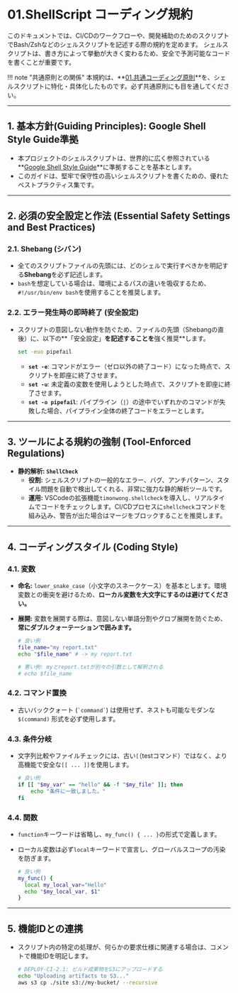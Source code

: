 # 01.ShellScript コーディング規約

このドキュメントでは、CI/CDのワークフローや、開発補助のためのスクリプトでBash/Zshなどのシェルスクリプトを記述する際の規約を定めます。
シェルスクリプトは、書き方によって挙動が大きく変わるため、安全で予測可能なコードを書くことが重要です。

!!! note
"共通原則との関係" 本規約は、**[01.共通コーディング原則](../01_共通規則/01_共通コーディング原則.md)**を、シェルスクリプトに特化・具体化したものです。必ず共通原則にも目を通してください。

---

## 1. 基本方針(Guiding Principles): Google Shell Style Guide準拠

- 本プロジェクトのシェルスクリプトは、世界的に広く参照されている**[Google Shell Style Guide](https://google.github.io/styleguide/shellguide.html)**に準拠することを基本とします。
- このガイドは、堅牢で保守性の高いシェルスクリプトを書くための、優れたベストプラクティス集です。

---

## 2. 必須の安全設定と作法 (Essential Safety Settings and Best Practices)

### 2.1. Shebang (シバン)

- 全てのスクリプトファイルの先頭には、どのシェルで実行すべきかを明記する**Shebang**を必ず記述します。
- `bash`を想定している場合は、環境によるパスの違いを吸収するため、`#!/usr/bin/env bash`を使用することを推奨します。

### 2.2. エラー発生時の即時終了 (安全設定)

- スクリプトの意図しない動作を防ぐため、ファイルの先頭（Shebangの直後）に、以下の**「安全設定」**を記述することを**強く推奨**します。

    ```bash
    set -euo pipefail
    ```

    - **`set -e`**: コマンドがエラー（ゼロ以外の終了コード）になった時点で、スクリプトを即座に終了させます。
    - **`set -u`**: 未定義の変数を使用しようとした時点で、スクリプトを即座に終了させます。
    - **`set -o pipefail`**: パイプライン（`|`）の途中でいずれかのコマンドが失敗した場合、パイプライン全体の終了コードをエラーとします。

---

## 3. ツールによる規約の強制 (Tool-Enforced Regulations)

- **静的解析: `ShellCheck`**
    - **役割:**
      シェルスクリプトの一般的なエラー、バグ、アンチパターン、スタイル問題を自動で検出してくれる、非常に強力な静的解析ツールです。
    - **運用:**
      VSCodeの拡張機能`timonwong.shellcheck`を導入し、リアルタイムでコードをチェックします。CI/CDプロセスに`shellcheck`コマンドを組み込み、警告が出た場合はマージをブロックすることを推奨します。

---

## 4. コーディングスタイル (Coding Style)

### 4.1. 変数

- **命名:**
  `lower_snake_case`（小文字のスネークケース）を基本とします。環境変数との衝突を避けるため、**ローカル変数を大文字にするのは避けてください。**
- **展開:**
  変数を展開する際は、意図しない単語分割やグロブ展開を防ぐため、**常にダブルクォーテーションで囲みます。**

    ```bash
    # 良い例
    file_name="my report.txt"
    echo "$file_name" # -> my report.txt

    # 悪い例: myとreport.txtが別々の引数として解釈される
    # echo $file_name
    ```

### 4.2. コマンド置換

- 古いバッククォート (`` `command` ``) は使用せず、ネストも可能なモダンな
  `$(command)` 形式を必ず使用します。

### 4.3. 条件分岐

- 文字列比較やファイルチェックには、古い`[`（testコマンド）ではなく、より高機能で安全な`[[ ... ]]`を使用します。

    ```bash
    # 良い例
    if [[ "$my_var" == "hello" && -f "$my_file" ]]; then
        echo "条件に一致しました。"
    fi
    ```

### 4.4. 関数

- `function`キーワードは省略し、`my_func() { ... }`の形式で定義します。
- ローカル変数は必ず`local`キーワードで宣言し、グローバルスコープの汚染を防ぎます。

    ```bash
    # 良い例
    my_func() {
      local my_local_var="Hello"
      echo "$my_local_var, $1"
    }
    ```

---

## 5. 機能IDとの連携

- スクリプト内の特定の処理が、何らかの要求仕様に関連する場合は、コメントで機能IDを明記します。

    ```bash
    # DEPLOY-CI-2.1: ビルド成果物をS3にアップロードする
    echo "Uploading artifacts to S3..."
    aws s3 cp ./site s3://my-bucket/ --recursive
    ```
